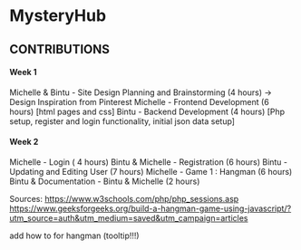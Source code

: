 # MysteryHub

## CONTRIBUTIONS 

#### Week 1

Michelle & Bintu - Site Design Planning and Brainstorming (4 hours)
-> Design Inspiration from Pinterest 
Michelle - Frontend Development (6 hours) [html pages and css]
Bintu - Backend Development (4 hours) [Php setup, register and login functionality, initial json data setup]


#### Week 2

Michelle - Login ( 4 hours)
Bintu & Michelle - Registration (6 hours) 
Bintu - Updating and Editing User (7 hours)
Michelle - Game 1 : Hangman (6 hours)
Bintu & Documentation - Bintu & Michelle (2 hours)

Sources: https://www.w3schools.com/php/php_sessions.asp 
https://www.geeksforgeeks.org/build-a-hangman-game-using-javascript/?utm_source=auth&utm_medium=saved&utm_campaign=articles 


add how to for hangman (tooltip!!!)